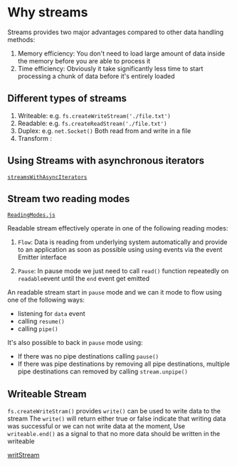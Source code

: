 # Why streams

Streams provides two major advantages compared to other data handling methods:

1. Memory efficiency: You don't need to load large amount of data inside the memory before you are able to process it
2. Time efficiency: Obviously it take significantly less time to start processing a chunk of data before it's entirely loaded

## Different types of streams

1. Writeable: e.g. `fs.createWriteStream('./file.txt')`
2. Readable: e.g. `fs.createReadStream('./file.txt')`
3. Duplex: e.g. `net.Socket()` Both read from and write in a file
4. Transform :

## Using Streams with asynchronous iterators

[`streamsWithAsyncIterators`](./streamsWithAsyncIterators)

## Stream two reading modes

[`ReadingModes.js`](ReadingModes.js)

Readable stream effectively operate in one of the following reading modes:

1. `Flow`: Data is reading from underlying system automatically and provide to an application as soon as possible using using events via the event Emitter interface

2. `Pause`: In pause mode we just need to call `read()` function repeatedly on `readable`event until the `end` event get emitted

An readable stream start in `pause` mode and we can it mode to flow using one of the following ways:

- listening for `data` event
- calling `resume()`
- calling `pipe()`

It's also possible to back in `pause` mode using:

- If there was no pipe destinations calling `pause()`
- If there was pipe destinations by removing all pipe destinations, multiple pipe destinations can removed by calling `stream.unpipe()`

## Writeable Stream
  

`fs.createWriteStram()` provides `write()` can be used to write data to the stream 
The `write()` will return either true or false indicate that writing data was successful or we can not write data  at the moment, Use `writeable.end()` as a signal to that no more data should be written in the writeable

[writStream](./writStream)


